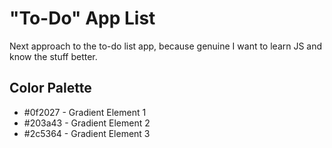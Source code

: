 # "To-Do" App List
 Next approach to the to-do list app, because genuine I want to learn JS and know the stuff better.

 ## Color Palette


- #0f2027 - Gradient Element 1
- #203a43 - Gradient Element 2
- #2c5364 - Gradient Element 3
